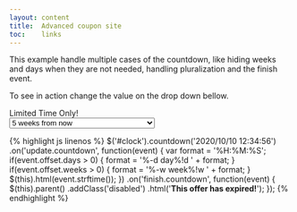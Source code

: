 ```yaml
---
layout: content
title:  Advanced coupon site
toc:    links
---
```


This example handle multiple cases of the countdown, like hiding weeks and days when they are not needed, handling pluralization and the finish event.

To see in action change the value on the drop down bellow.

<div class="advanced-coupon">
    <div class="advanced-coupon-display">
        Limited Time Only!
        <span id="clock"></span>
    </div>
    <select id="time-selector" class="form-control">
        <option value="5w" selected>5 weeks from now</option>
        <option value="1.1w">1 week from now (pluralization in action)</option>
        <option value="5d">5 days from now</option>
        <option value="1.1d">1 day from now (pluralization in action)</option>
        <option value="5h">5 hours from now</option>
        <option value="5s">5 seconds from now (finishin in ...)</option>
    </select>
</div>

<script type="text/javascript">
    var $clock = $('#clock')
        .on('update.countdown', function(event) {
            var format = '%H:%M:%S';
            if(event.offset.days > 0) {
                format = '%-d day%!d ' + format;
            }
            if(event.offset.weeks > 0) {
                format = '%-w week%!w ' + format;
            }
            $(this).html(event.strftime(format));
        })
        .on('finish.countdown', function(event) {
            $(this).parent()
                .addClass('disabled')
                .html('<strong>This offer has expired!</strong>');
        });

    $('#time-selector').on('change', function() {
        var val = $(this).val().toString().match(/^([0-9\.]{1,})([a-z]{1})$/),
            qnt = parseFloat(val[1]),
            mod = val[2];
        switch(mod) {
            case 's':
                val = qnt * 1000;
                break;
            case 'h':
                val = qnt * 60 * 60 * 1000;
                break;
            case 'd':
                val = qnt * 24 * 60 * 60 * 1000;
                break;
            case 'w':
                val = qnt * 7 * 24 * 60 * 60 * 1000;
                break; // Break here to no enter the else value
            default:
                val = 0;
        }
        selectedDate = new Date().valueOf() + val;
        $clock.countdown(selectedDate.toString());
    }).trigger('change');
</script>

{% highlight js linenos %}
$('#clock').countdown('2020/10/10 12:34:56')
    .on('update.countdown', function(event) {
        var format = '%H:%M:%S';
        if(event.offset.days > 0) {
            format = '%-d day%!d ' + format;
        }
        if(event.offset.weeks > 0) {
            format = '%-w week%!w ' + format;
        }
        $(this).html(event.strftime());
    })
    .on('finish.countdown', function(event) {
        $(this).parent()
            .addClass('disabled')
            .html('<strong>This offer has expired!</strong>');
    });
{% endhighlight %}